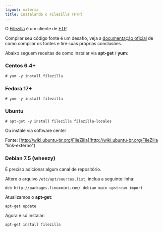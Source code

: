 ```yaml
---
layout: materia
title: Instalando o Filezilla (FTP)
---
```


O [Filezilla](https://filezilla-project.org/ "link-externo") é um cliente de
[FTP](http://pt.wikipedia.org/wiki/File_Transfer_Protocol "link-externo").

Compilar seu código fonte é um desafio, veja a 
[documentação oficial](https://wiki.filezilla-project.org/Client_Compile "link-externo") 
de como compilar os fontes e tire suas próprias conclusões. 

Abaixo seguem receitas de como instalar via __apt-get__ / __yum__:


### Centos 6.4+

	# yum -y install filezilla

### Fedora 17+

	# yum -y install filezilla

### Ubuntu

    # apt-get -y install filezilla filezilla-locales

Ou instale via software center

Fonte: [http://wiki.ubuntu-br.org/FileZilla](http://wiki.ubuntu-br.org/FileZilla "link-externo")



### Debian 7.5 (wheezy)

É preciso adicionar algum canal de repositório.

Altere o arquivo `/etc/apt/sources.list`, inclua a seguinte linha:

    deb http://packages.linuxmint.com/ debian main upstream import

Atualizamos o __apt-get__:

    apt-get update

Agora é só instalar:

    apt-get install filezilla

